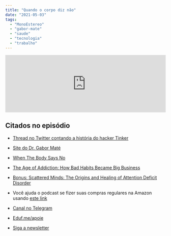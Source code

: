 ```yaml
---
title: "Quando o corpo diz não"
date: "2021-05-03"
tags: 
  - "MonoEstereo"
  - "gabor-mate"
  - "saude"
  - "tecnologia"
  - "trabalho"
---
```


<iframe src="https://anchor.fm/MonoEstéreo/embed/episodes/Quando-o-corpo-diz-no-e105gfm" height="180px" width="100%" frameborder="0" scrolling="no" style="width:100%;height:180px"></iframe>

## Citados no episódio

- [Thread no Twitter contando a história do hacker Tinker](https://twitter.com/TinkerSec/status/1388107620574171140)
- [Site do Dr. Gabor Maté](https://drgabormate.com/)
- [When The Body Says No](https://www.amazon.com.br/When-Body-Says-No-English-ebook/dp/B004HW6GOQ?__mk_pt_BR=%C3%85M%C3%85%C5%BD%C3%95%C3%91&dchild=1&keywords=gabor+mate&qid=1620040883&sr=8-2&linkCode=ll1&tag=eduf-20&linkId=f2aca83da241e04cb7d16c6d9e778b71&language=pt_BR&ref_=as_li_ss_tl)
- [The Age of Addiction: How Bad Habits Became Big Business](https://www.amazon.com.br/Age-Addiction-Habits-Business-English-ebook/dp/B07NT6WK1K?__mk_pt_BR=%C3%85M%C3%85%C5%BD%C3%95%C3%91&dchild=1&keywords=the+age+of+addiction&qid=1620049539&sr=8-1&linkCode=ll1&tag=eduf-20&linkId=0e3d668e0692a1b293755a3d3e6d38f5&language=pt_BR&ref_=as_li_ss_tl)
- [Bonus: Scattered Minds: The Origins and Healing of Attention Deficit Disorder](https://www.amazon.com.br/Scattered-Minds-Origins-Attention-Disorder-ebook/dp/B07DV5BVYJ?_encoding=UTF8&qid=1620040883&sr=8-1&linkCode=ll1&tag=eduf-20&linkId=3ca720dfd92f7c6132bf0379bac65a27&language=pt_BR&ref_=as_li_ss_tl)
- Você ajuda o podcast se fizer suas compras regulares na Amazon usando [este link](https://www.amazon.com.br?&linkCode=ll2&tag=eduf-20&linkId=df6909732aadd58a6e534a0380b929c4&language=pt_BR&ref_=as_li_ss_tl)

- [Canal no Telegram](https://t.me/edufme)
- [Eduf.me/apoie](https://eduf.me/apoie/)
- [Siga a newsletter](https://eduf.me/newsletter/)
